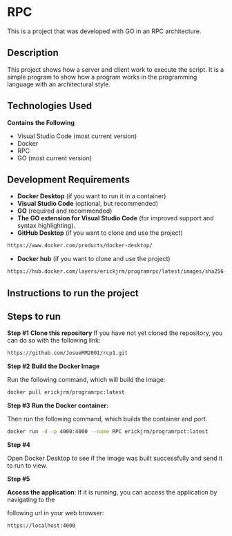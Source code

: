 # RPC
This is a project that was developed with GO in an RPC architecture.

## Description
This project shows how a server and client work to execute the script.
It is a simple program to show how a program works in the programming language with an architectural style.

## Technologies Used
**Contains the Following**
- Visual Studio Code (most current version)
- Docker
- RPC
- GO (most current version)

## Development Requirements
- **Docker Desktop** (if you want to run it in a container)
- **Visual Studio Code** (optional, but recommended)
- **GO** (required and recommended)
- **The GO extension for Visual Studio Code** (for improved support and syntax highlighting).
- **GitHub Desktop** (if you want to clone and use the project)

```bash
https://www.docker.com/products/docker-desktop/
```

- **Docker hub** (if you want to clone and use the project)

```bash
https://hub.docker.com/layers/erickjrm/programrpc/latest/images/sha256-22d24c8d407e8ae11a809d78cfe189b0dd6354b2752e589b90600df140759ba3?context=repo
```

## Instructions to run the project
## Steps to run
**Step #1**
**Clone this repository**
If you have not yet cloned the repository, you can do so with the following link:

```bash
https://github.com/JosueRM2001/rcp1.git
```
**Step #2**
**Build the Docker Image**

Run the following command, which will build the image:

```bash
docker pull erickjrm/programrpc:latest
```

**Step #3**
**Run the Docker container:**

Then run the following command, which builds the container and port.

```bash
docker run -d -p 4000:4000 --name RPC erickjrm/programrpct:latest
```

**Step #4**

Open Docker Desktop to see if the image was built successfully and send it to run to view.

**Step #5**

**Access the application**: If it is running, you can access the application by navigating to the

following url in your web browser:

```bash
https://localhost:4000
```
